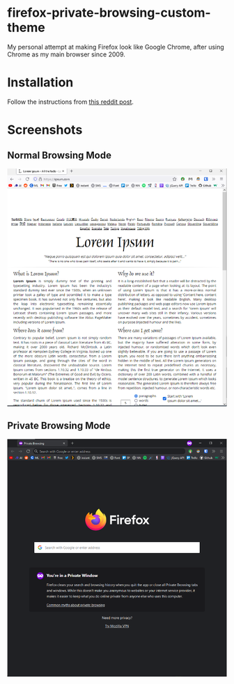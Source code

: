 # firefox-private-browsing-custom-theme
My personal attempt at making Firefox look like Google Chrome, after using Chrome as my main browser since 2009.

# Installation
Follow the instructions from [this reddit post](https://reddit.com/r/FirefoxCSS/comments/73dvty/tutorial_how_to_create_and_livedebug_userchromecss/).

# Screenshots
## Normal Browsing Mode
![Normal Browsing Mode](images/normal-browsing-mode.png)

## Private Browsing Mode
![Private Browsing Mode](images/private-browsing-mode.png)
